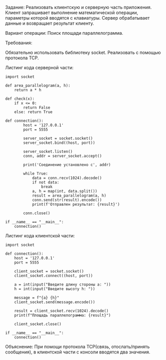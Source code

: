 Задание:
Реализовать клиентскую и серверную часть приложения. Клиент запрашивает выполнение математической операции, параметры которой вводятся с клавиатуры. Сервер обрабатывает данные и возвращает результат клиенту.

Вариант операции:
Поиск площади параллелограмма.

Требования:

Обязательно использовать библиотеку socket.
Реализовать с помощью протокола TCP.

Листинг кода серверной части:
```
import socket

def area_parallelogram(a, h):
    return a * h

def check(x):
    if x <= 0:
        return False
    else: return True

def connection():
        host = '127.0.0.1'
        port = 5555

        server_socket = socket.socket()
        server_socket.bind((host, port))

        server_socket.listen()
        conn, addr = server_socket.accept()

        print('Соединение установлено с', addr)

        while True:
            data = conn.recv(1024).decode()
            if not data:
                break
            a, h = map(int, data.split())
            result = area_parallelogram(a, h)
            conn.send(str(result).encode())
            print(f'Отправлен результат: {result}')

        conn.close()

if __name__ == "__main__":
    connection()

```

Листинг кода клиентской части:
```
import socket

def connection():
    host = '127.0.0.1'
    port = 5555

    client_socket = socket.socket()
    client_socket.connect((host, port))

    a = int(input("Введите длину стороны a: "))
    h = int(input("Введите высоту h: "))

    message = f"{a} {h}"
    client_socket.send(message.encode())

    result = client_socket.recv(1024).decode()
    print(f"Площадь параллелограмма: {result}")

    client_socket.close()

if __name__ == "__main__":
    connection()

```

Объяснение: При помощи протокола TCP(связь, отослать/принять сообщения), в клиентской части с консоли вводятся два значения.